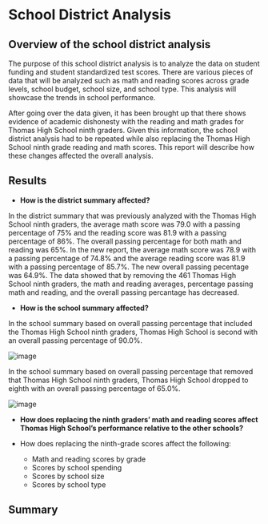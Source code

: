 # School District Analysis

## Overview of the school district analysis

The purpose of this school district analysis is to analyze the data on student funding and student standardized test scores. There are various pieces of data that will be analyzed such as math and reading scores across grade levels, school budget, school size, and school type. This analysis will showcase the trends in school performance.

After going over the data given, it has been brought up that there shows evidence of academic dishonesty with the reading and math grades for Thomas High School ninth graders. Given this information, the school district analysis had to be repeated while also replacing the Thomas High School ninth grade reading and math scores. This report will describe how these changes affected the overall analysis.

## Results

- **How is the district summary affected?**

In the district summary that was previously analyzed with the Thomas High School ninth graders, the average math score was 79.0 with a passing percentage of 75% and the reading score was 81.9 with a passing percentage of 86%. The overall passing percentage for both math and reading was 65%. In the new report, the average math score was 78.9 with a passing percentage of 74.8% and the average reading score was 81.9 with a passing percentage of 85.7%. The new overall passing pecentage was 64.9%. The data showed that by removing the 461 Thomas High School ninth graders, the math and reading averages, percentage passing math and reading, and the overall passing percantage has decreased. 

- **How is the school summary affected?**

In the school summary based on overall passing percentage that included the Thomas High School ninth graders, Thomas High School is second with an overall passing percentage of 90.0%.

![image](https://user-images.githubusercontent.com/103764279/168496430-5746ef22-7b92-4d22-81b1-eacc4029af8b.png)

In the school summary based on overall passing percentage that removed that Thomas High School ninth graders, Thomas High School dropped to eighth with an overall passing percentage of 65.0%.

![image](https://user-images.githubusercontent.com/103764279/168496396-c5711368-dd92-41d0-82ba-71e9a8717307.png)

- **How does replacing the ninth graders’ math and reading scores affect Thomas High School’s performance relative to the other schools?**



- How does replacing the ninth-grade scores affect the following:
   - Math and reading scores by grade
   - Scores by school spending
   - Scores by school size
   - Scores by school type

## Summary
